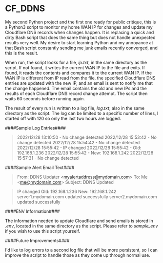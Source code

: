 # CF_DDNS

My second Python project and the first one ready for public critique, this is a Python3 script to monitor my home WAN IP for changes and update my Cloudflare DNS records when changes happen. It is replacing a quick and dirty Bash script that does the same thing but does not handle unexpected results very well. My desire to start learning Python and my annoyance at that Bash script constantly sending me junk emails recently converged, and this is the result.

When run, the script looks for a file, *ip.txt*, in the same directory as the script. If not found, it writes the current WAN IP to the file and exits. If found, it reads the contents and compares it to the current WAN IP. If the WAN IP is different from IP read from the file, the specified Cloudflare DNS entries are updated with the new IP, and an email is sent to notify me that the change happened. The email contains the old and new IPs and the results of each Cloudflare DNS record change attempt. The script then waits 60 seconds before running again.

The result of every run is written to a log file, *log.txt*, also in the same directory as the script. The log can be limited to a specific number of lines, I started off with 120 so only the last two hours are logged.

####Sample Log Entries####

>2022/12/28 13:10:50 - No change detected
>2022/12/28 15:53:42 - No change detected
>2022/12/28 15:54:42 - No change detected
>2022/12/28 15:55:42 - IP changed
>2022/12/28 15:55:42 - Old: 192.168.1.236
>2022/12/28 15:55:42 - New: 192.168.1.242
>2022/12/28 15:57:31 - No change detected

####Sample Alert Email Text####

>From: DDNS Updater <myalertaddress@mydomain.com\>
>To: Me <me@mydomain.com\>
>Subject: DDNS Updated

>IP changed
>Old: 192.168.1.236
>New: 192.168.1.242
>server1.mydomain.com updated successfully
>server2.mydomain.com updated successfully

####ENV Information####

The information needed to update Cloudflare and send emails is stored in *.env*, located in the same directory as the script. Please refer to *sample_env* if you wish to use this script yourself.

####Future Improvements####

I'd like to log errors to a second log file that will be more persistent, so I can improve the script to handle those as they come up through normal use.